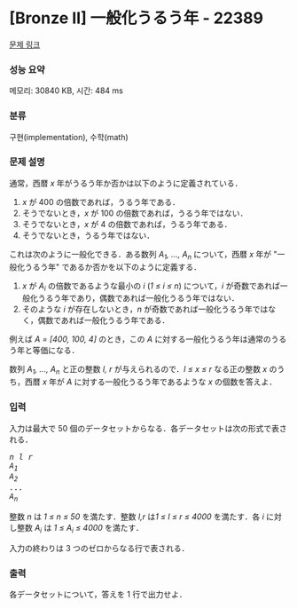 # [Bronze II] 一般化うるう年 - 22389 

[문제 링크](https://www.acmicpc.net/problem/22389) 

### 성능 요약

메모리: 30840 KB, 시간: 484 ms

### 분류

구현(implementation), 수학(math)

### 문제 설명

<p>通常，西暦 <i>x</i> 年がうるう年か否かは以下のように定義されている．</p>

<ol>
	<li><i>x</i> が 400 の倍数であれば，うるう年である．</li>
	<li>そうでないとき，<i>x</i> が 100 の倍数であれば，うるう年ではない．</li>
	<li>そうでないとき，<i>x</i> が 4 の倍数であれば，うるう年である．</li>
	<li>そうでないとき，うるう年ではない．</li>
</ol>

<p>これは次のように一般化できる．ある数列 <i>A<sub>1</sub>, ..., A<sub>n</sub></i> について，西暦 <i>x</i> 年が "一般化うるう年" であるか否かを以下のように定義する．</p>

<ol>
	<li><i>x</i> が <i>A<sub>i</sub></i> の倍数であるような最小の <i>i</i> (<i>1 ≤ i ≤ n</i>) について，<i>i</i> が奇数であれば一般化うるう年であり，偶数であれば一般化うるう年ではない．</li>
	<li>そのような <i>i</i> が存在しないとき，<i>n</i> が奇数であれば一般化うるう年ではなく，偶数であれば一般化うるう年である．</li>
</ol>

<p>例えば <i>A = [400, 100, 4]</i> のとき，この <i>A</i> に対する一般化うるう年は通常のうるう年と等価になる．</p>

<p>数列 <i>A<sub>1</sub>, ..., A<sub>n</sub></i> と正の整数 <i>l, r</i> が与えられるので．<i>l ≤ x ≤ r</i> なる正の整数 <i>x</i> のうち，西暦 <i>x</i> 年が <i>A</i> に対する一般化うるう年であるような <i>x</i> の個数を答えよ．</p>

### 입력 

 <p>入力は最大で 50 個のデータセットからなる．各データセットは次の形式で表される．</p>

<pre><i>n</i> <i>l</i> <i>r</i>
<i>A<sub>1</sub></i>
<i>A<sub>2</sub></i>
<i>...</i>
<i>A<sub>n</sub></i></pre>

<p>整数 <i>n</i> は <i>1 ≤ n ≤ 50</i> を満たす．整数 <i>l,r</i> は<i>1 ≤ l ≤ r ≤ 4000</i> を満たす．各 <i>i</i> に対し整数 <i>A<sub>i</sub></i> は <i>1 ≤ A<sub>i</sub> ≤ 4000</i> を満たす．</p>

<p>入力の終わりは 3 つのゼロからなる行で表される．</p>

### 출력 

 <p>各データセットについて，答えを 1 行で出力せよ．</p>

